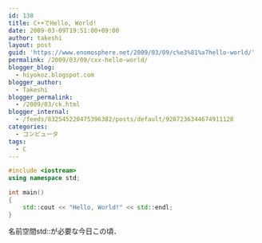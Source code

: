 ```yaml
---
id: 138
title: C++でHello, World!
date: 2009-03-09T19:51:00+09:00
author: takeshi
layout: post
guid: 'https://www.enomosphere.net/2009/03/09/c%e3%81%a7hello-world/'
permalink: /2009/03/09/cxx-hello-world/
blogger_blog:
  - hiyokoz.blogspot.com
blogger_author:
  - Takeshi
blogger_permalink:
  - /2009/03/ck.html
blogger_internal:
  - /feeds/832545220475396382/posts/default/9207236344674911128
categories:
  - コンピュータ
tags:
  - C
---
```

<!--more-->

```c++
#include <iostream>
using namespace std;

int main()
{
    std::cout << "Hello, World!" << std::endl;
}
```

名前空間std::が必要な今日この頃．